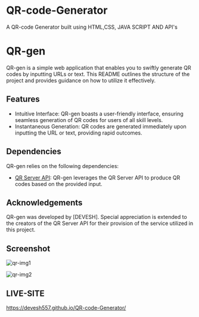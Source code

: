 # QR-code-Generator
A QR-code Generator built using HTML,CSS, JAVA SCRIPT AND API's

# QR-gen

QR-gen is a simple web application that enables you to swiftly generate QR codes by inputting URLs or text. This README outlines the structure of the project and provides guidance on how to utilize it effectively.

## Features

- Intuitive Interface: QR-gen boasts a user-friendly interface, ensuring seamless generation of QR codes for users of all skill levels.
- Instantaneous Generation: QR codes are generated immediately upon inputting the URL or text, providing rapid outcomes.

## Dependencies

QR-gen relies on the following dependencies:

- [QR Server API](https://api.qrserver.com/): QR-gen leverages the QR Server API to produce QR codes based on the provided input.


## Acknowledgements

QR-gen was developed by [DEVESH]. Special appreciation is extended to the creators of the QR Server API for their provision of the service utilized in this project.

## Screenshot

![qr-img1](https://github.com/Devesh557/Weather-App/assets/131949030/2bba7b3e-1506-4218-8f34-aced961ab604) 

![qr-img2](https://github.com/Devesh557/Weather-App/assets/131949030/af13c082-1442-4f12-a268-0f5a96dc6b42)

## LIVE-SITE

https://devesh557.github.io/QR-code-Generator/
